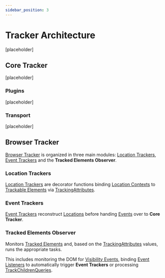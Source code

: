 ```yaml
---
sidebar_position: 3
---
```


# Tracker Architecture
[placeholder]

## Core Tracker
[placeholder]

### Plugins
[placeholder]

### Transport
[placeholder]

## Browser Tracker
[Browser Tracker](/tracking/api-reference/interfaces/BrowserTracker.md) is organized in three main modules: [Location Trackers](/tracking/api-reference/location-trackers/overview.md), [Event Trackers](/tracking/api-reference/event-trackers/overview.md) and the **Tracked Elements Observer**.

### Location Trackers
[Location Trackers](/tracking/api-reference/location-trackers/overview.md) are decorator functions binding [Location Contexts](/tracking/core-concepts/locations.md) to [Trackable Elements](/tracking/core-concepts/elements.md#trackable-elements) via [TrackingAttributes](/tracking/api-reference/interfaces/TrackingAttributes.md).

### Event Trackers
[Event Trackers](/tracking/api-reference/event-trackers/overview.md) reconstruct [Locations](/tracking/core-concepts/locations.md) before handing [Events](/taxonomy/events/overview.md) over to **Core Tracker**.

### Tracked Elements Observer
Monitors [Tracked Elements](/tracking/core-concepts/elements.md#tracked-elements) and, based on the [TrackingAttributes](/tracking/api-reference/interfaces/TrackingAttributes.md) values, runs the appropriate tasks. 

This includes monitoring the DOM for [Visibility Events](/tracking/core-concepts/visibility.md), binding [Event Listeners](https://developer.mozilla.org/en-US/docs/Web/API/EventListener) to automatically trigger **Event Trackers** or processing [TrackChildrenQueries](/tracking/api-reference/low-level/trackChildren.md#trackchildrenquery-parameter).
